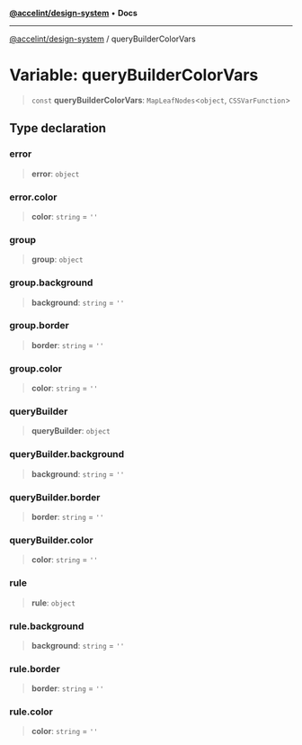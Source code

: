 [**@accelint/design-system**](../README.md) • **Docs**

***

[@accelint/design-system](../README.md) / queryBuilderColorVars

# Variable: queryBuilderColorVars

> `const` **queryBuilderColorVars**: `MapLeafNodes`\<`object`, `CSSVarFunction`\>

## Type declaration

### error

> **error**: `object`

### error.color

> **color**: `string` = `''`

### group

> **group**: `object`

### group.background

> **background**: `string` = `''`

### group.border

> **border**: `string` = `''`

### group.color

> **color**: `string` = `''`

### queryBuilder

> **queryBuilder**: `object`

### queryBuilder.background

> **background**: `string` = `''`

### queryBuilder.border

> **border**: `string` = `''`

### queryBuilder.color

> **color**: `string` = `''`

### rule

> **rule**: `object`

### rule.background

> **background**: `string` = `''`

### rule.border

> **border**: `string` = `''`

### rule.color

> **color**: `string` = `''`
